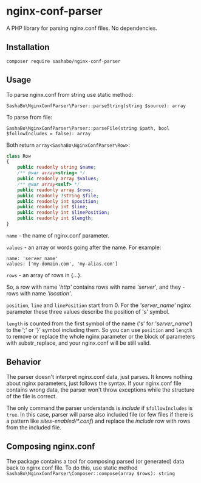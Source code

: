 # nginx-conf-parser

A PHP library for parsing nginx.conf files. No dependencies.

## Installation

`composer require sashabo/nginx-conf-parser`

## Usage

To parse nginx.conf from string use static method:

`SashaBo\NginxConfParser\Parser::parseString(string $source): array`

To parse from file:

`SashaBo\NginxConfParser\Parser::parseFile(string $path, bool $followIncludes = false): array`

Both return ```array<SashaBo\NginxConfParser\Row>```:

```php
class Row
{
    public readonly string $name;
    /** @var array<string> */
    public readonly array $values;
    /** @var array<self> */
    public readonly array $rows;
    public readonly ?string $file;
    public readonly int $position;
    public readonly int $line;
    public readonly int $linePosition;
    public readonly int $length;
}
```

`name` - the name of nginx.conf parameter.

`values` - an array or words going after the name. For example:

```
name: 'server_name'
values: ['my-domain.com', 'my-alias.com']
```

`rows` - an array of rows in {...}. 

So, a row with name *'http'* contains rows with name *'server'*, and they -
rows with name *'location'*.

`position`, `line` and `linePosition` start from 0. For the *'server_name'* 
nginx parameter these three values describe the position of 's' symbol.

`length` is counted from the first symbol of the name ('s' for 
*'server_name'*) to the ';' or '}' symbol including them. So you can use 
`position` and `length` to remove or replace the whole nginx parameter or 
the block of parameters with substr_replace, and your nginx.conf will be 
still valid.

## Behavior

The parser doesn't interpret nginx.conf data, just parses. 
It knows nothing about nginx parameters, just follows the syntax.
If your nginx.conf file contains wrong data, the parser won't throw 
exceptions while the structure of the file is correct.

The only command the parser understands is *include* if `$followIncludes`
is `true`. In this case, parser will parse also included file (or few files 
if there is a pattern like *sites-enabled/\*.conf*) and replace the 
*include* row with rows from the included file.

## Composing nginx.conf

The package contains a tool for composing parsed (or generated) data back
to nginx.conf file. To do this, use static method
`SashaBo\NginxConfParser\Composer::compose(array $rows): string`



